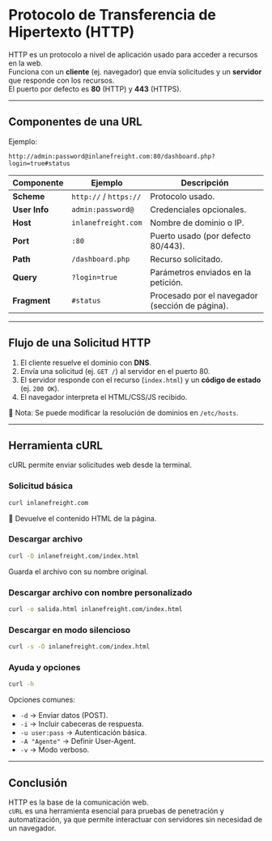 # Protocolo de Transferencia de Hipertexto (HTTP)

HTTP es un protocolo a nivel de aplicación usado para acceder a recursos en la web.  
Funciona con un **cliente** (ej. navegador) que envía solicitudes y un **servidor** que responde con los recursos.  
El puerto por defecto es **80** (HTTP) y **443** (HTTPS).

---

## Componentes de una URL

Ejemplo:  
```
http://admin:password@inlanefreight.com:80/dashboard.php?login=true#status
```

| Componente   | Ejemplo                   | Descripción |
|--------------|---------------------------|-------------|
| **Scheme**   | `http://` / `https://`    | Protocolo usado. |
| **User Info**| `admin:password@`         | Credenciales opcionales. |
| **Host**     | `inlanefreight.com`       | Nombre de dominio o IP. |
| **Port**     | `:80`                     | Puerto usado (por defecto 80/443). |
| **Path**     | `/dashboard.php`          | Recurso solicitado. |
| **Query**    | `?login=true`             | Parámetros enviados en la petición. |
| **Fragment** | `#status`                 | Procesado por el navegador (sección de página). |

---

## Flujo de una Solicitud HTTP

1. El cliente resuelve el dominio con **DNS**.
2. Envía una solicitud (ej. `GET /`) al servidor en el puerto 80.
3. El servidor responde con el recurso (`index.html`) y un **código de estado** (ej. `200 OK`).
4. El navegador interpreta el HTML/CSS/JS recibido.

🔹 Nota: Se puede modificar la resolución de dominios en `/etc/hosts`.

---

## Herramienta cURL

cURL permite enviar solicitudes web desde la terminal.

### Solicitud básica
```bash
curl inlanefreight.com
```
📌 Devuelve el contenido HTML de la página.

### Descargar archivo
```bash
curl -O inlanefreight.com/index.html
```
Guarda el archivo con su nombre original.

### Descargar archivo con nombre personalizado
```bash
curl -o salida.html inlanefreight.com/index.html
```

### Descargar en modo silencioso
```bash
curl -s -O inlanefreight.com/index.html
```

### Ayuda y opciones
```bash
curl -h
```

Opciones comunes:
- `-d` → Enviar datos (POST).
- `-i` → Incluir cabeceras de respuesta.
- `-u user:pass` → Autenticación básica.
- `-A "Agente"` → Definir User-Agent.
- `-v` → Modo verboso.

---

## Conclusión
HTTP es la base de la comunicación web.  
`cURL` es una herramienta esencial para pruebas de penetración y automatización, ya que permite interactuar con servidores sin necesidad de un navegador.
